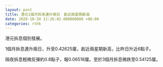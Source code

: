 ```yaml
---
layout: post
title: 港元1個月拆息連升兩日　創近兩星期新高
date: 2020-10-20 11:26:02.000000000 +08:00
categories: rthk
---
```


港元拆息個別發展。

1個月拆息連升兩日，升至0.42625厘，創近兩星期新高，比昨日升近6點子。

隔夜拆息輕微反彈約0.8點子，報0.06518厘。至於3個月拆息微跌至0.54125厘。
